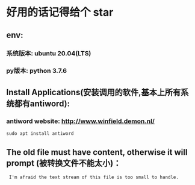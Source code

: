 # 好用的话记得给个 star

## env:
### 系统版本: ubuntu 20.04(LTS)
### py版本: python 3.7.6

## Install Applications(安装调用的软件,基本上所有系统都有antiword):
### antiword website: http://www.winfield.demon.nl/
    
    sudo apt install antiword


## The old file must have content, otherwise it will prompt (被转换文件不能太小)：
     I'm afraid the text stream of this file is too small to handle.
